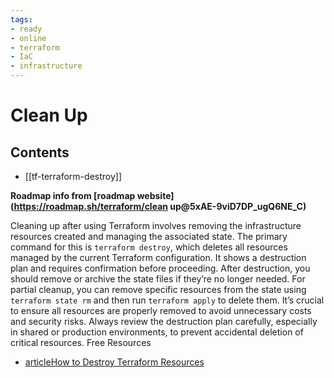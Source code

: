 ```yaml
---
tags:
- ready
- online
- terraform
- IaC
- infrastructure
---
```


# Clean Up

## Contents

- [[tf-terraform-destroy]]

__Roadmap info from [roadmap website](<https://roadmap.sh/terraform/clean> up@5xAE-9viD7DP_ugQ6NE_C)__

Cleaning up after using Terraform involves removing the infrastructure resources created and managing the associated state. The primary command for this is `terraform destroy`, which deletes all resources managed by the current Terraform configuration. It shows a destruction plan and requires confirmation before proceeding. After destruction, you should remove or archive the state files if they’re no longer needed. For partial cleanup, you can remove specific resources from the state using `terraform state rm` and then run `terraform apply` to delete them. It’s crucial to ensure all resources are properly removed to avoid unnecessary costs and security risks. Always review the destruction plan carefully, especially in shared or production environments, to prevent accidental deletion of critical resources.
Free Resources

- [articleHow to Destroy Terraform Resources](https://spacelift.io/blog/how-to-destroy-terraform-resources)
